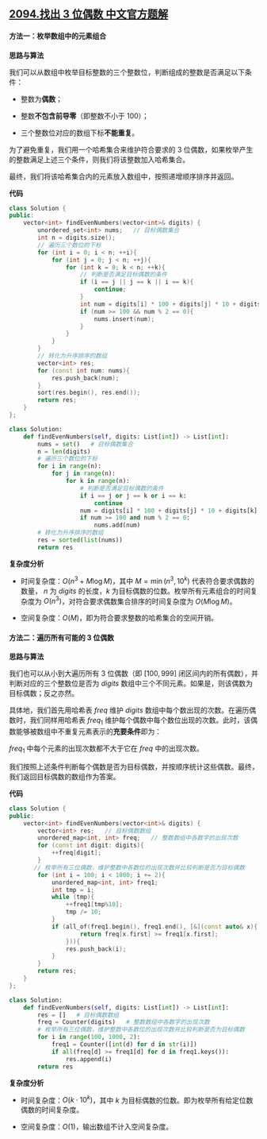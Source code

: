 ## [2094.找出 3 位偶数 中文官方题解](https://leetcode.cn/problems/finding-3-digit-even-numbers/solutions/100000/zhao-chu-3-wei-ou-shu-by-leetcode-soluti-hptf)
#### 方法一：枚举数组中的元素组合

**思路与算法**

我们可以从数组中枚举目标整数的三个整数位，判断组成的整数是否满足以下条件：

- 整数为**偶数**；

- 整数**不包含前导零**（即整数不小于 $100$）；

- 三个整数位对应的数组下标**不能重复**。

为了避免重复，我们用一个哈希集合来维护符合要求的 $3$ 位偶数，如果枚举产生的整数满足上述三个条件，则我们将该整数加入哈希集合。

最终，我们将该哈希集合内的元素放入数组中，按照递增顺序排序并返回。


**代码**

```C++ [sol1-C++]
class Solution {
public:
    vector<int> findEvenNumbers(vector<int>& digits) {
        unordered_set<int> nums;   // 目标偶数集合
        int n = digits.size();
        // 遍历三个数位的下标
        for (int i = 0; i < n; ++i){
            for (int j = 0; j < n; ++j){
                for (int k = 0; k < n; ++k){
                    // 判断是否满足目标偶数的条件
                    if (i == j || j == k || i == k){
                        continue;
                    }
                    int num = digits[i] * 100 + digits[j] * 10 + digits[k];
                    if (num >= 100 && num % 2 == 0){
                        nums.insert(num);
                    }
                }
            }
        }
        // 转化为升序排序的数组
        vector<int> res;
        for (const int num: nums){
            res.push_back(num);
        }
        sort(res.begin(), res.end());
        return res;
    }
};
```


```Python [sol1-Python3]
class Solution:
    def findEvenNumbers(self, digits: List[int]) -> List[int]:
        nums = set()   # 目标偶数集合
        n = len(digits)
        # 遍历三个数位的下标
        for i in range(n):
            for j in range(n):
                for k in range(n):
                    # 判断是否满足目标偶数的条件
                    if i == j or j == k or i == k:
                        continue
                    num = digits[i] * 100 + digits[j] * 10 + digits[k]
                    if num >= 100 and num % 2 == 0:
                        nums.add(num)
        # 转化为升序排序的数组
        res = sorted(list(nums))
        return res
```


**复杂度分析**

- 时间复杂度：$O(n^3 + M \log M)$，其中 $M = \min(n^3, 10^k)$ 代表符合要求偶数的数量， $n$ 为 $\textit{digits}$ 的长度，$k$ 为目标偶数的位数。枚举所有元素组合的时间复杂度为 $O(n^3)$，对符合要求偶数集合排序的时间复杂度为 $O(M \log M)$。

- 空间复杂度：$O(M)$，即为符合要求整数的哈希集合的空间开销。



#### 方法二：遍历所有可能的 $3$ 位偶数

**思路与算法**

我们也可以从小到大遍历所有 $3$ 位偶数（即 $[100, 999]$ 闭区间内的所有偶数），并判断对应的三个整数位是否为 $\textit{digits}$ 数组中三个不同元素。如果是，则该偶数为目标偶数；反之亦然。

具体地，我们首先用哈希表 $\textit{freq}$ 维护 $\textit{digits}$ 数组中每个数出现的次数。在遍历偶数时，我们同样用哈希表 $\textit{freq}_1$ 维护每个偶数中每个数位出现的次数。此时，该偶数能够被数组中不重复元素表示的**充要条件**即为：

$\textit{freq}_1$ 中每个元素的出现次数都不大于它在 $\textit{freq}$ 中的出现次数。

我们按照上述条件判断每个偶数是否为目标偶数，并按顺序统计这些偶数。最终，我们返回目标偶数的数组作为答案。


**代码**

```C++ [sol1-C++]
class Solution {
public:
    vector<int> findEvenNumbers(vector<int>& digits) {
        vector<int> res;   // 目标偶数数组
        unordered_map<int, int> freq;   // 整数数组中各数字的出现次数
        for (const int digit: digits){
            ++freq[digit];
        }
       // 枚举所有三位偶数，维护整数中各数位的出现次数并比较判断是否为目标偶数
        for (int i = 100; i < 1000; i += 2){
            unordered_map<int, int> freq1;
            int tmp = i;
            while (tmp){
                ++freq1[tmp%10];
                tmp /= 10;
            }
            if (all_of(freq1.begin(), freq1.end(), [&](const auto& x){
                    return freq[x.first] >= freq1[x.first]; 
                })){
                res.push_back(i);
            }
        }
        return res;
    }
};
```


```Python [sol1-Python3]
class Solution:
    def findEvenNumbers(self, digits: List[int]) -> List[int]:
        res = []   # 目标偶数数组
        freq = Counter(digits)   # 整数数组中各数字的出现次数
        # 枚举所有三位偶数，维护整数中各数位的出现次数并比较判断是否为目标偶数
        for i in range(100, 1000, 2):
            freq1 = Counter([int(d) for d in str(i)])
            if all(freq[d] >= freq1[d] for d in freq1.keys()):
                res.append(i)
        return res
```


**复杂度分析**

- 时间复杂度：$O(k\cdot10^k)$，其中 $k$ 为目标偶数的位数。即为枚举所有给定位数偶数的时间复杂度。

- 空间复杂度：$O(1)$，输出数组不计入空间复杂度。